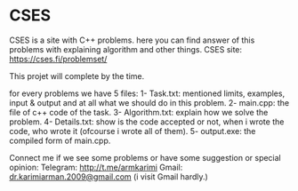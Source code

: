 # CSES

CSES is a site with C++ problems. here you can find answer of this problems with explaining algorithm and other things.
CSES site: https://cses.fi/problemset/

This projet will complete by the time. 

for every problems we have 5 files:
    1- Task.txt: mentioned limits, examples, input & output and at all what we should do in this problem.
    2- main.cpp: the file of c++ code of the task.
    3- Algorithm.txt: explain how we solve the problem.
    4- Details.txt: show is the code accepted or not, when i wrote the code, who wrote it (ofcourse i wrote all of them).
    5- output.exe: the compiled form of main.cpp.

Connect me if we see some problems or have some suggestion or special opinion:
    Telegram: http://t.me/armkarimi
    Gmail: dr.karimiarman.2009@gmail.com (i visit Gmail hardly.)
